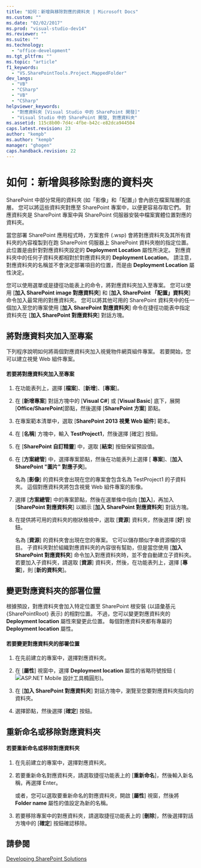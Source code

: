 ```yaml
---
title: "如何：新增與移除對應的資料夾 | Microsoft Docs"
ms.custom: ""
ms.date: "02/02/2017"
ms.prod: "visual-studio-dev14"
ms.reviewer: ""
ms.suite: ""
ms.technology: 
  - "office-development"
ms.tgt_pltfrm: ""
ms.topic: "article"
f1_keywords: 
  - "VS.SharePointTools.Project.MappedFolder"
dev_langs: 
  - "VB"
  - "CSharp"
  - "VB"
  - "CSharp"
helpviewer_keywords: 
  - "對應資料夾 [Visual Studio 中的 SharePoint 開發]"
  - "Visual Studio 中的 SharePoint 開發, 對應資料夾"
ms.assetid: 115c8b00-7d4c-4fbe-b42c-e82dca944504
caps.latest.revision: 23
author: "kempb"
ms.author: "kempb"
manager: "ghogen"
caps.handback.revision: 22
---
```

# 如何：新增與移除對應的資料夾
  SharePoint 中部分常用的資料夾 \(如「影像」和「配置」\) 會內嵌在檔案階層的底層。  您可以將這些資料夾對應至 SharePoint 專案中，以便更容易存取它們。  對應資料夾是 SharePoint 專案中與 SharePoint 伺服器安裝中檔案實體位置對應的資料夾。  
  
 當您部署 SharePoint 應用程式時，方案套件 \(.wsp\) 會將對應資料夾及其所有資料夾的內容複製到在跑 SharePoint 伺服器上 SharePoint 資料夾樹的指定位置。  此位置是由針對對應資料夾設定的 **Deployment Location** 屬性所決定。  對應資料夾中的任何子資料夾都相對於對應資料夾的 **Deployment Location**。  請注意，對應資料夾的名稱並不會決定部署項目的位置，而是由 **Deployment Location** 屬性決定。  
  
 您可以使用選單或是捷徑功能表上的命令，將對應資料夾加入至專案。  您可以使用 \[**加入 SharePoint image 對應資料夾**\] 和 \[**加入 SharePoint 「配置」資料夾**\] 命令加入最常用的對應資料夾。  您可以將其他可用的 SharePoint 資料夾中的任一個加入至您的專案使用 \[**加入 SharePoint 對應資料夾**\] 命令在捷徑功能表中指定資料夾在 \[**加入 SharePoint 對應資料夾**\] 對話方塊。  
  
## 將對應資料夾加入至專案  
 下列程序說明如何將兩個對應資料夾加入視覺物件網頁組件專案。  若要開始，您可以建立視覺 Web 組件專案。  
  
#### 若要將對應資料夾加入至專案  
  
1.  在功能表列上，選擇 \[**檔案**\]、\[**新增**\]、\[**專案**\]。  
  
2.  在 \[**新增專案**\] 對話方塊中的 \[**Visual C\#**\] 或 \[**Visual Basic**\] 底下，展開 \[**Office\/SharePoint**\]節點，然後選擇 \[**SharePoint 方案**\] 節點。  
  
3.  在專案範本清單中，選取 \[**SharePoint 2013 視覺 Web 組件**\] 範本。  
  
4.  在 \[**名稱**\] 方塊中，輸入 **TestProject1**，然後選擇 \[確定\] 按鈕。  
  
5.  在 \[**SharePoint 自訂精靈**\] 中，選取 \[**結束**\] 按鈕保留預設值。  
  
6.  在 \[**方案總管**\] 中，選擇專案節點，然後在功能表列上選擇 \[ **專案**\]、\[**加入 SharePoint "圖片" 對應子夾**\]。  
  
     名為 \[**影像**\] 的資料夾會出現在您的專案會包含名為 TestProject1 的子資料夾。  這個對應資料夾將包含視覺 Web 組件專案的影像。  
  
7.  選擇 \[**方案總管**\] 中的專案節點，然後在選單條中指向 \[**加入**\]，再加入 \[**SharePoint 對應資料夾**\] 以顯示 \[**加入 SharePoint 對應資料夾**\] 對話方塊。  
  
8.  在提供將可用的資料夾的樹狀檢視中，選取 \[**資源**\] 資料夾，然後選擇 \[**好**\] 按鈕。  
  
     名為 \[**資源**\] 的資料夾會出現在您的專案。  它可以儲存類似字串資源檔的項目。  子資料夾對於組織對應資料夾的內容很有幫助，但是當您使用 \[**加入 SharePoint 對應資料夾**\] 命令加入對應資料夾時，並不會自動建立子資料夾。  若要加入子資料夾，請選取 \[**資源**\] 資料夾，然後，在功能表列上，選擇 \[**專案**\]，則 \[**新的資料夾**\]。  
  
## 變更對應資料夾的部署位置  
 根據預設，對應資料夾會加入特定位置至 SharePoint 根安裝 \(以語彙基元 {SharePointRoot} 表示\) 的相對位置。  不過，您可以變更對應資料夾的 **Deployment location** 屬性來變更此位置。  每個對應資料夾都有專屬的 **Deployment location** 屬性。  
  
#### 若要變更對應資料夾的部署位置  
  
1.  在先前建立的專案中，選擇對應資料夾。  
  
2.  在 \[**屬性**\] 視窗中，選擇 **Deployment location** 屬性的省略符號按鈕 \(![ASP.NET Mobile 設計工具橢圓形](../sharepoint/media/mwellipsis.png "ASP.NET Mobile 設計工具橢圓形")\)。  
  
3.  在 \[**加入 SharePoint 對應資料夾**\] 對話方塊中，瀏覽至您要對應資料夾指向的資料夾。  
  
4.  選擇節點，然後選擇 \[**確定**\] 按鈕。  
  
## 重新命名或移除對應資料夾  
  
#### 若要重新命名或移除對應資料夾  
  
1.  在先前建立的專案中，選擇對應資料夾。  
  
2.  若要重新命名對應資料夾，請選取捷徑功能表上的 \[**重新命名**\]，然後輸入新名稱，再選擇 Enter。  
  
     或者，您可以選取要重新命名的對應資料夾，開啟 \[**屬性**\] 視窗，然後將 **Folder name** 屬性的值設定為新的名稱。  
  
3.  若要移除專案中的對應資料夾，請選取捷徑功能表上的 \[**刪除**\]，然後選擇對話方塊中的 \[**確定**\] 按鈕確認移除。  
  
## 請參閱  
 [Developing SharePoint Solutions](../sharepoint/developing-sharepoint-solutions.md)  
  
  